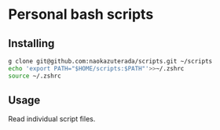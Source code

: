 # Personal bash scripts

## Installing

```sh
g clone git@github.com:naokazuterada/scripts.git ~/scripts
echo 'export PATH="$HOME/scripts:$PATH"'>>~/.zshrc
source ~/.zshrc
```

## Usage

Read individual script files.